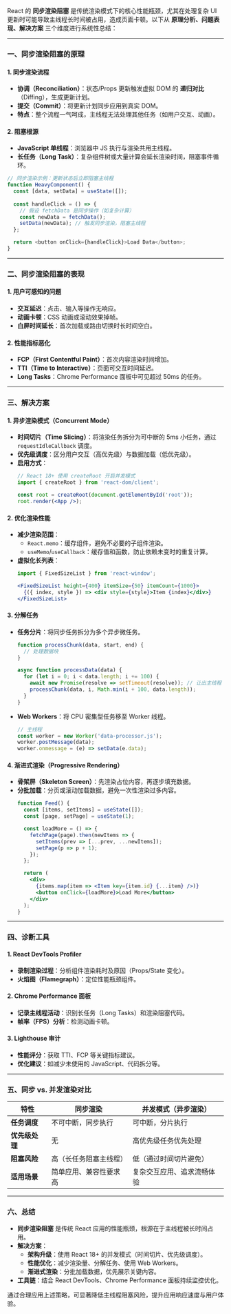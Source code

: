 
React 的 **同步渲染阻塞** 是传统渲染模式下的核心性能瓶颈，尤其在处理复杂 UI 更新时可能导致主线程长时间被占用，造成页面卡顿。以下从 **原理分析、问题表现、解决方案** 三个维度进行系统性总结：

---

### **一、同步渲染阻塞的原理**
#### 1. **同步渲染流程**
   - **协调（Reconciliation）**：状态/Props 更新触发虚拟 DOM 的 **递归对比**（Diffing），生成更新计划。
   - **提交（Commit）**：将更新计划同步应用到真实 DOM。
   - **特点**：整个流程一气呵成，主线程无法处理其他任务（如用户交互、动画）。

#### 2. **阻塞根源**
   - **JavaScript 单线程**：浏览器中 JS 执行与渲染共用主线程。
   - **长任务（Long Task）**：复杂组件树或大量计算会延长渲染时间，阻塞事件循环。

```javascript
// 同步渲染示例：更新状态后立即阻塞主线程
function HeavyComponent() {
  const [data, setData] = useState([]);
  
  const handleClick = () => {
    // 假设 fetchData 是同步操作（如复杂计算）
    const newData = fetchData(); 
    setData(newData); // 触发同步渲染，阻塞主线程
  };

  return <button onClick={handleClick}>Load Data</button>;
}
```

---

### **二、同步渲染阻塞的表现**
#### 1. **用户可感知的问题**
   - **交互延迟**：点击、输入等操作无响应。
   - **动画卡顿**：CSS 动画或滚动效果掉帧。
   - **白屏时间延长**：首次加载或路由切换时长时间空白。

#### 2. **性能指标恶化**
   - **FCP（First Contentful Paint）**：首次内容渲染时间增加。
   - **TTI（Time to Interactive）**：页面可交互时间延迟。
   - **Long Tasks**：Chrome Performance 面板中可见超过 50ms 的任务。

---

### **三、解决方案**
#### 1. **异步渲染模式（Concurrent Mode）**
   - **时间切片（Time Slicing）**：将渲染任务拆分为可中断的 5ms 小任务，通过 `requestIdleCallback` 调度。
   - **优先级调度**：区分用户交互（高优先级）与数据加载（低优先级）。
   - **启用方式**：
     ```jsx
     // React 18+ 使用 createRoot 开启并发模式
     import { createRoot } from 'react-dom/client';
     
     const root = createRoot(document.getElementById('root'));
     root.render(<App />);
     ```

#### 2. **优化渲染性能**
   - **减少渲染范围**：
     - `React.memo`：缓存组件，避免不必要的子组件渲染。
     - `useMemo`/`useCallback`：缓存值和函数，防止依赖未变时的重复计算。
   - **虚拟化长列表**：
     ```jsx
     import { FixedSizeList } from 'react-window';
     
     <FixedSizeList height={400} itemSize={50} itemCount={1000}>
       {({ index, style }) => <div style={style}>Item {index}</div>}
     </FixedSizeList>
     ```

#### 3. **分解任务**
   - **任务分片**：将同步任务拆分为多个异步微任务。
     ```javascript
     function processChunk(data, start, end) {
       // 处理数据块
     }

     async function processData(data) {
       for (let i = 0; i < data.length; i += 100) {
         await new Promise(resolve => setTimeout(resolve)); // 让出主线程
         processChunk(data, i, Math.min(i + 100, data.length));
       }
     }
     ```
   - **Web Workers**：将 CPU 密集型任务移至 Worker 线程。
     ```javascript
     // 主线程
     const worker = new Worker('data-processor.js');
     worker.postMessage(data);
     worker.onmessage = (e) => setData(e.data);
     ```

#### 4. **渐进式渲染（Progressive Rendering）**
   - **骨架屏（Skeleton Screen）**：先渲染占位内容，再逐步填充数据。
   - **分批加载**：分页或滚动加载数据，避免一次性渲染过多内容。
     ```jsx
     function Feed() {
       const [items, setItems] = useState([]);
       const [page, setPage] = useState(1);

       const loadMore = () => {
         fetchPage(page).then(newItems => {
           setItems(prev => [...prev, ...newItems]);
           setPage(p => p + 1);
         });
       };

       return (
         <div>
           {items.map(item => <Item key={item.id} {...item} />)}
           <button onClick={loadMore}>Load More</button>
         </div>
       );
     }
     ```

---

### **四、诊断工具**
#### 1. **React DevTools Profiler**
   - **录制渲染过程**：分析组件渲染耗时及原因（Props/State 变化）。
   - **火焰图（Flamegraph）**：定位性能瓶颈组件。

#### 2. **Chrome Performance 面板**
   - **记录主线程活动**：识别长任务（Long Tasks）和渲染阻塞代码。
   - **帧率（FPS）分析**：检测动画卡顿。

#### 3. **Lighthouse 审计**
   - **性能评分**：获取 TTI、FCP 等关键指标建议。
   - **优化建议**：如减少未使用的 JavaScript、代码拆分等。

---

### **五、同步 vs. 并发渲染对比**
| **特性**         | 同步渲染                     | 并发模式（异步渲染）           |
|------------------|-----------------------------|-------------------------------|
| **任务调度**     | 不可中断，同步执行           | 可中断，分片执行              |
| **优先级处理**   | 无                          | 高优先级任务优先处理          |
| **阻塞风险**     | 高（长任务阻塞主线程）       | 低（通过时间切片避免）        |
| **适用场景**     | 简单应用、兼容性要求高       | 复杂交互应用、追求流畅体验    |

---

### **六、总结**
- **同步渲染阻塞** 是传统 React 应用的性能瓶颈，根源在于主线程被长时间占用。
- **解决方案**：
  - **架构升级**：使用 React 18+ 的并发模式（时间切片、优先级调度）。
  - **性能优化**：减少渲染量、分解任务、使用 Web Workers。
  - **渐进式渲染**：分批加载数据，优先展示关键内容。
- **工具链**：结合 React DevTools、Chrome Performance 面板持续监控优化。

通过合理应用上述策略，可显著降低主线程阻塞风险，提升应用响应速度与用户体验。
